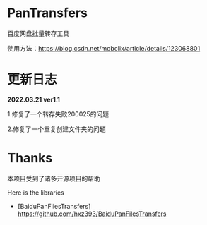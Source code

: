 # PanTransfers
百度网盘批量转存工具

使用方法：https://blog.csdn.net/mobclix/article/details/123068801

# 更新日志
**2022.03.21 ver1.1**

1.修复了一个转存失败200025的问题

2.修复了一个重复创建文件夹的问题

# Thanks

本项目受到了诸多开源项目的帮助

Here is the libraries

- [BaiduPanFilesTransfers] https://github.com/hxz393/BaiduPanFilesTransfers